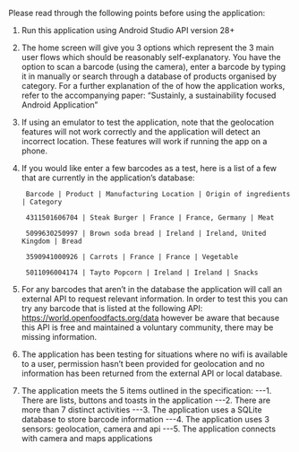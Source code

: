 Please read through the following points before using the application:

1. Run this application using Android Studio API version 28+
2. The home screen will give you 3 options which represent the 3 main user flows which should be reasonably self-explanatory. You have the option to scan a barcode (using the camera), enter a barcode by typing it in manually or search through a database of products organised by category. For a further explanation of the  of how the application works, refer to the accompanying paper: “Sustainly, a sustainability focused Android Application”
3. If using an emulator to test the application, note that the geolocation features will not work correctly and the application will detect an incorrect location. These features will work if running the app on a phone.
4. If you would like enter a few barcodes as a test, here is a list of a few that are currently in the application’s database:

        Barcode | Product | Manufacturing Location | Origin of ingredients | Category

        4311501606704 | Steak Burger | France | France, Germany | Meat

        5099630250997 | Brown soda bread | Ireland | Ireland, United Kingdom | Bread

        3590941000926 | Carrots | France | France | Vegetable

        5011096004174 | Tayto Popcorn | Ireland | Ireland | Snacks


5. For any barcodes that aren’t in the database the application will call an external API to request relevant information. In order to test this you can try any barcode that is listed at the following API: https://world.openfoodfacts.org/data however be aware that because this API is free and maintained a voluntary community, there may be missing information.

6. The application has been testing for situations where no wifi is available to a user, permission hasn’t been provided for geolocation and no information has been returned from the external API or local database.

7. The application meets the 5 items outlined in the specification: 
---1. There are lists, buttons and toasts in the application
---2. There are more than 7 distinct activities
---3. The application uses a SQLite database to store barcode information
---4. The application uses 3 sensors: geolocation, camera and api
---5. The application connects with camera and maps applications
